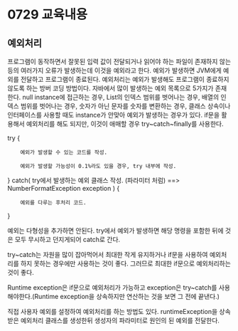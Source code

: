 # 0729 교육내용
## 예외처리
 프로그램이 동작하면서 잘못된 입력 값이 전달되거나 읽어야 하는 파일이 존재하지 않는 등의 여러가지 오류가 발생하는데 이것을 예외라고 한다.
 예외가 발생하면 JVM에게 예외를 전달하고 프로그램이 종료된다. 예외처리는 예외가 발생해도 프로그램이 종료하지 않도록 하는 방버 코딩 방법이다.
 자바에서 많이 발생하는 예외 목록으로 5가지가 존재한다. null instance에 접근하는 경우, List의 인덱스 범위를 벗어나는 경우, 배열의 인덱스 범위를 벗어나는 경우,
  숫자가 아닌 문자를 숫자를 변환하는 경우, 클래스 상속이나 인터페이스를 사용할 때도 instance가 안맞아 예외가 발생하는 경우가 있다.
  if문을 활용해서 예외처리를 해도 되지만, 이것이 애매할 경우 try~catch~finally를 사용한다.

  try { 
  
        예외가 발생할 수 있는 코드를 작성.

        예외가 발생할 가능성이 0.1%라도 있을 경우, try 내부에 작성.
  
  } catch( try에서 발생하는 예외 클래스 작성. (파라미터 처럼) ==> NumberFormatException exception ) {

        예외를 다루는 후처리 코드.

  }

  예외는 다형성을 추가하면 안된다. try에서 예외가 발생하면 해당 명령을 포함한 뒤에 것은 모두 무시하고 던지게되어 catch로 간다.

 try~catch는 자원을 많이 잡아먹어서 최대한 작게 유지하거나 if문을 사용하여 예외처리를 하지 못하는 경우에만 사용하는 것이 좋다.
 그러므로 최대한 if문으로 예외처리하는 것이 좋다.

 Runtime exception은 if문으로 예외처리가 가능하고 exception은 try~catch를 사용해야한다.(Runtime exception을 상속하지만 연산하는 것을 보면 그 전에 끝낸다.)

직접 사용자 예외를 설정하여 예외처리를 하는 방법도 있다. runtimeException을 상속받은 예외처리 클래스를 생성한뒤 생성자의 파라미터로 원인의 된 예외를 전달한다.
